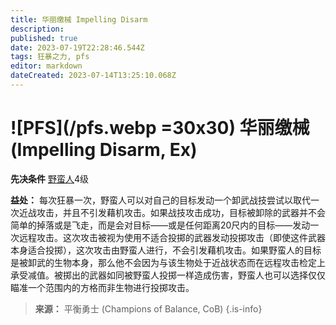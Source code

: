 ```yaml
---
title: 华丽缴械 Impelling Disarm
description: 
published: true
date: 2023-07-19T22:28:46.544Z
tags: 狂暴之力, pfs
editor: markdown
dateCreated: 2023-07-14T13:25:10.068Z
---
```


# ![PFS](/pfs.webp =30x30) 华丽缴械 (Impelling Disarm, Ex)

**先决条件** [野蛮人](/野蛮人)4级

**益处：** 每次狂暴一次，野蛮人可以对自己的目标发动一个卸武战技尝试以取代一次近战攻击，并且不引发藉机攻击。如果战技攻击成功，目标被卸除的武器并不会简单的掉落或是飞走，而是会对目标——或是任何距离20尺内的目标——发动一次远程攻击。这次攻击被视为使用不适合投掷的武器发动投掷攻击（即使这件武器本身适合投掷），这次攻击由野蛮人进行，不会引发藉机攻击。如果野蛮人的目标是被卸武的生物本身，那么他不会因为与该生物处于近战状态而在远程攻击检定上承受减值。被掷出的武器如同被野蛮人投掷一样造成伤害，野蛮人也可以选择仅仅瞄准一个范围内的方格而非生物进行投掷攻击。

> **来源：** 平衡勇士 (Champions of Balance, CoB)
{.is-info}

